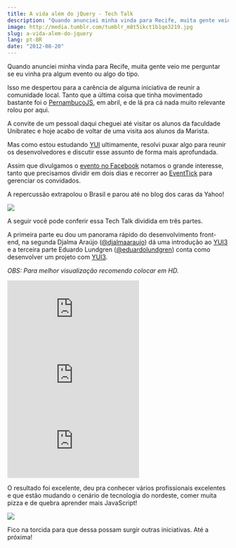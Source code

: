 ```yaml
---
title: A vida além do jQuery - Tech Talk
description: "Quando anunciei minha vinda para Recife, muita gente veio me perguntar se eu vinha pra algum evento ou algo do tipo."
image: http://media.tumblr.com/tumblr_m8t5ikct1b1qe3219.jpg
slug: a-vida-alem-do-jquery
lang: pt-BR
date: "2012-08-20"
---
```


Quando anunciei minha vinda para Recife, muita gente veio me perguntar se eu vinha pra algum evento ou algo do tipo.

Isso me despertou para a carência de alguma iniciativa de reunir a comunidade local. Tanto que a última coisa que tinha movimentado bastante foi o [PernambucoJS](http://pernambucojs.com), em abril, e de lá pra cá nada muito relevante rolou por aqui.

<!-- more -->

A convite de um pessoal daqui cheguei até visitar os alunos da faculdade Unibratec e hoje acabo de voltar de uma visita aos alunos da Marista.

Mas como estou estudando [YUI](http://yuilibrary.com) ultimamente, resolvi puxar algo para reunir os desenvolvedores e discutir esse assunto de forma mais aprofundada.

Assim que divulgamos o [evento no Facebook](http://www.facebook.com/events/274730295965383/) notamos o grande interesse, tanto que precisamos dividir em dois dias e recorrer ao [EventTick](http://eventick.com.br/a-vida-alem-do-jquery-16-08) para gerenciar os convidados.

A repercussão extrapolou o Brasil e parou até no blog dos caras da Yahoo!

[![](http://media.tumblr.com/tumblr_m92pywt3sT1qe3219.jpg)](http://www.yuiblog.com/blog/2012/08/15/yui-tech-talks-at-liferay-brasil-this-week/)

A seguir você pode conferir essa Tech Talk dividida em três partes.

A primeira parte eu dou um panorama rápido do desenvolvimento front-end, na segunda Djalma Araújo ([@djalmaaraujo](http://twitter.com/djalmaaraujo)) dá uma introdução ao [YUI3](http://yuilibrary.com) e a terceira parte Eduardo Lundgren ([@eduardolundgren](http://twitter.com/eduardolundgren)) conta como desenvolver um projeto com [YUI3](http://yuilibrary.com).

_OBS: Para melhor visualização recomendo colocar em HD._

<div class="iframe-wrap">
  <iframe src="https://www.youtube.com/embed/k212frcMVcU" frameborder="0" allowfullscreen="true">
  </iframe>
</div>

<div class="iframe-wrap">
  <iframe src="https://www.youtube.com/embed/CdXQbEE_eaQ" frameborder="0" allowfullscreen="true">
  </iframe>
</div>

<div class="iframe-wrap">
  <iframe src="https://www.youtube.com/embed/S2-hulIt3FU" frameborder="0" allowfullscreen="true">
  </iframe>
</div>

O resultado foi excelente, deu pra conhecer vários profissionais excelentes e que estão mudando o cenário de tecnologia do nordeste, comer muita pizza e de quebra aprender mais JavaScript!

![](http://media.tumblr.com/tumblr_m9363g5e3g1qe3219.jpg)

Fico na torcida para que dessa possam surgir outras iniciativas. Até a próxima!
